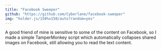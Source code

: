 ```yaml
---
title: "Facebook Sweeper"
github: "https://github.com/Cyberlane/facebook-sweeper"
img: "holder.js/150%x150/auto?random=yes"
---
```


A good friend of mine is sensitive to some of the content on Facebook, so I made a simple TamperMonkey script which
automatically collapses shared images on Facebook, still allowing you to read the text content.